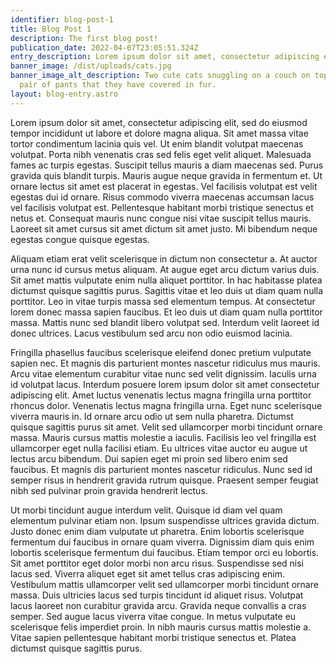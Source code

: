 ```yaml
---
identifier: blog-post-1
title: Blog Post 1
description: The first blog post!
publication_date: 2022-04-07T23:05:51.324Z
entry_description: Lorem ipsum dolor sit amet, consectetur adipiscing elit!
banner_image: /dist/uploads/cats.jpg
banner_image_alt_description: Two cute cats snuggling on a couch on top of a
  pair of pants that they have covered in fur.
layout: blog-entry.astro
---
```

Lorem ipsum dolor sit amet, consectetur adipiscing elit, sed do eiusmod tempor incididunt ut labore et dolore magna aliqua. Sit amet massa vitae tortor condimentum lacinia quis vel. Ut enim blandit volutpat maecenas volutpat. Porta nibh venenatis cras sed felis eget velit aliquet. Malesuada fames ac turpis egestas. Suscipit tellus mauris a diam maecenas sed. Purus gravida quis blandit turpis. Mauris augue neque gravida in fermentum et. Ut ornare lectus sit amet est placerat in egestas. Vel facilisis volutpat est velit egestas dui id ornare. Risus commodo viverra maecenas accumsan lacus vel facilisis volutpat est. Pellentesque habitant morbi tristique senectus et netus et. Consequat mauris nunc congue nisi vitae suscipit tellus mauris. Laoreet sit amet cursus sit amet dictum sit amet justo. Mi bibendum neque egestas congue quisque egestas.

Aliquam etiam erat velit scelerisque in dictum non consectetur a. At auctor urna nunc id cursus metus aliquam. At augue eget arcu dictum varius duis. Sit amet mattis vulputate enim nulla aliquet porttitor. In hac habitasse platea dictumst quisque sagittis purus. Sagittis vitae et leo duis ut diam quam nulla porttitor. Leo in vitae turpis massa sed elementum tempus. At consectetur lorem donec massa sapien faucibus. Et leo duis ut diam quam nulla porttitor massa. Mattis nunc sed blandit libero volutpat sed. Interdum velit laoreet id donec ultrices. Lacus vestibulum sed arcu non odio euismod lacinia.

Fringilla phasellus faucibus scelerisque eleifend donec pretium vulputate sapien nec. Et magnis dis parturient montes nascetur ridiculus mus mauris. Arcu vitae elementum curabitur vitae nunc sed velit dignissim. Iaculis urna id volutpat lacus. Interdum posuere lorem ipsum dolor sit amet consectetur adipiscing elit. Amet luctus venenatis lectus magna fringilla urna porttitor rhoncus dolor. Venenatis lectus magna fringilla urna. Eget nunc scelerisque viverra mauris in. Id ornare arcu odio ut sem nulla pharetra. Dictumst quisque sagittis purus sit amet. Velit sed ullamcorper morbi tincidunt ornare massa. Mauris cursus mattis molestie a iaculis. Facilisis leo vel fringilla est ullamcorper eget nulla facilisi etiam. Eu ultrices vitae auctor eu augue ut lectus arcu bibendum. Dui sapien eget mi proin sed libero enim sed faucibus. Et magnis dis parturient montes nascetur ridiculus. Nunc sed id semper risus in hendrerit gravida rutrum quisque. Praesent semper feugiat nibh sed pulvinar proin gravida hendrerit lectus.

Ut morbi tincidunt augue interdum velit. Quisque id diam vel quam elementum pulvinar etiam non. Ipsum suspendisse ultrices gravida dictum. Justo donec enim diam vulputate ut pharetra. Enim lobortis scelerisque fermentum dui faucibus in ornare quam viverra. Dignissim diam quis enim lobortis scelerisque fermentum dui faucibus. Etiam tempor orci eu lobortis. Sit amet porttitor eget dolor morbi non arcu risus. Suspendisse sed nisi lacus sed. Viverra aliquet eget sit amet tellus cras adipiscing enim. Vestibulum mattis ullamcorper velit sed ullamcorper morbi tincidunt ornare massa. Duis ultricies lacus sed turpis tincidunt id aliquet risus. Volutpat lacus laoreet non curabitur gravida arcu. Gravida neque convallis a cras semper. Sed augue lacus viverra vitae congue. In metus vulputate eu scelerisque felis imperdiet proin. In nibh mauris cursus mattis molestie a. Vitae sapien pellentesque habitant morbi tristique senectus et. Platea dictumst quisque sagittis purus.